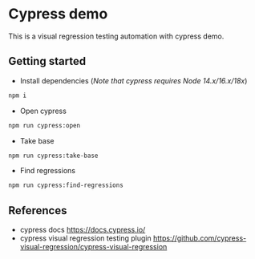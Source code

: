 # Cypress demo

This is a visual regression testing automation with cypress demo.

## Getting started

* Install dependencies (_Note that cypress requires Node 14.x/16.x/18x_)
```sh
npm i
```
* Open cypress
```sh
npm run cypress:open
```
* Take base
```sh
npm run cypress:take-base
```
* Find regressions
```sh
npm run cypress:find-regressions
```

## References
* cypress docs https://docs.cypress.io/
* cypress visual regression testing plugin https://github.com/cypress-visual-regression/cypress-visual-regression

